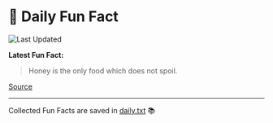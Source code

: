 # 🌟 Daily Fun Fact

![Last Updated](https://img.shields.io/badge/Last_Updated-2025_07_31-blue?style=flat-square)

**Latest Fun Fact:**

> Honey is the only food which does not spoil.

[Source](http://www.djtech.net/humor/useless_facts.htm)

---

Collected Fun Facts are saved in [daily.txt](daily.txt) 📚
